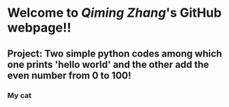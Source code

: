 # Welcome to *_Qiming Zhang_*'s GitHub webpage!!
## Project: Two simple python codes among which one prints 'hello world' and the other add the even number from 0 to 100!


### My cat

  
